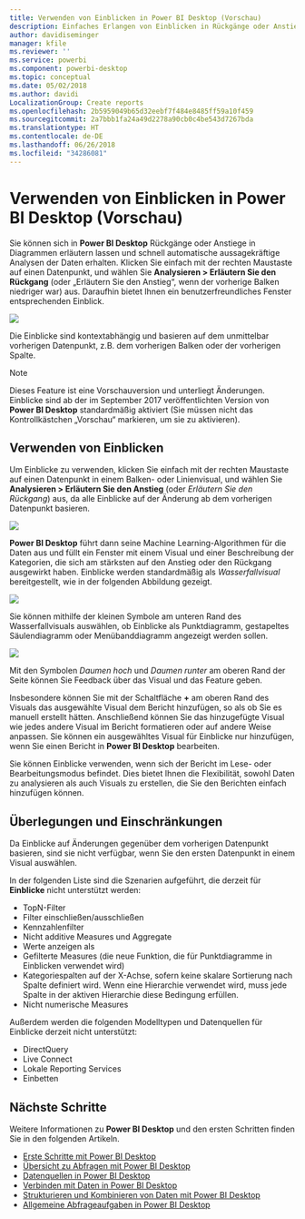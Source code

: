 ```yaml
---
title: Verwenden von Einblicken in Power BI Desktop (Vorschau)
description: Einfaches Erlangen von Einblicken in Rückgänge oder Anstiege in Power BI Desktop
author: davidiseminger
manager: kfile
ms.reviewer: ''
ms.service: powerbi
ms.component: powerbi-desktop
ms.topic: conceptual
ms.date: 05/02/2018
ms.author: davidi
LocalizationGroup: Create reports
ms.openlocfilehash: 2b5959049b65d32eebf7f484e8485ff59a10f459
ms.sourcegitcommit: 2a7bbb1fa24a49d2278a90cb0c4be543d7267bda
ms.translationtype: HT
ms.contentlocale: de-DE
ms.lasthandoff: 06/26/2018
ms.locfileid: "34286081"
---
```

# <a name="use-insights-in-power-bi-desktop-preview"></a>Verwenden von Einblicken in Power BI Desktop (Vorschau)
Sie können sich in **Power BI Desktop** Rückgänge oder Anstiege in Diagrammen erläutern lassen und schnell automatische aussagekräftige Analysen der Daten erhalten. Klicken Sie einfach mit der rechten Maustaste auf einen Datenpunkt, und wählen Sie **Analysieren > Erläutern Sie den Rückgang** (oder „Erläutern Sie den Anstieg“, wenn der vorherige Balken niedriger war) aus. Daraufhin bietet Ihnen ein benutzerfreundliches Fenster entsprechenden Einblick.

![](media/desktop-insights/insights_01.png)

Die Einblicke sind kontextabhängig und basieren auf dem unmittelbar vorherigen Datenpunkt, z.B. dem vorherigen Balken oder der vorherigen Spalte.

> [!NOTE]
> Dieses Feature ist eine Vorschauversion und unterliegt Änderungen. Einblicke sind ab der im September 2017 veröffentlichten Version von **Power BI Desktop** standardmäßig aktiviert (Sie müssen nicht das Kontrollkästchen „Vorschau“ markieren, um sie zu aktivieren).
> 
> 

## <a name="using-insights"></a>Verwenden von Einblicken
Um Einblicke zu verwenden, klicken Sie einfach mit der rechten Maustaste auf einen Datenpunkt in einem Balken- oder Linienvisual, und wählen Sie **Analysieren > Erläutern Sie den Anstieg** (oder *Erläutern Sie den Rückgang*) aus, da alle Einblicke auf der Änderung ab dem vorherigen Datenpunkt basieren.

![](media/desktop-insights/insights_02.png)

**Power BI Desktop** führt dann seine Machine Learning-Algorithmen für die Daten aus und füllt ein Fenster mit einem Visual und einer Beschreibung der Kategorien, die sich am stärksten auf den Anstieg oder den Rückgang ausgewirkt haben. Einblicke werden standardmäßig als *Wasserfallvisual* bereitgestellt, wie in der folgenden Abbildung gezeigt.

![](media/desktop-insights/insights_03.png)

Sie können mithilfe der kleinen Symbole am unteren Rand des Wasserfallvisuals auswählen, ob Einblicke als Punktdiagramm, gestapeltes Säulendiagramm oder Menübanddiagramm angezeigt werden sollen.

![](media/desktop-insights/insights_04.png)

Mit den Symbolen *Daumen hoch* und *Daumen runter* am oberen Rand der Seite können Sie Feedback über das Visual und das Feature geben.

Insbesondere können Sie mit der Schaltfläche **+** am oberen Rand des Visuals das ausgewählte Visual dem Bericht hinzufügen, so als ob Sie es manuell erstellt hätten. Anschließend können Sie das hinzugefügte Visual wie jedes andere Visual im Bericht formatieren oder auf andere Weise anpassen. Sie können ein ausgewähltes Visual für Einblicke nur hinzufügen, wenn Sie einen Bericht in **Power BI Desktop** bearbeiten.

Sie können Einblicke verwenden, wenn sich der Bericht im Lese- oder Bearbeitungsmodus befindet. Dies bietet Ihnen die Flexibilität, sowohl Daten zu analysieren als auch Visuals zu erstellen, die Sie den Berichten einfach hinzufügen können.

## <a name="considerations-and-limitations"></a>Überlegungen und Einschränkungen
Da Einblicke auf Änderungen gegenüber dem vorherigen Datenpunkt basieren, sind sie nicht verfügbar, wenn Sie den ersten Datenpunkt in einem Visual auswählen. 

In der folgenden Liste sind die Szenarien aufgeführt, die derzeit für **Einblicke** nicht unterstützt werden:

* TopN-Filter
* Filter einschließen/ausschließen
* Kennzahlenfilter
* Nicht additive Measures und Aggregate
* Werte anzeigen als
* Gefilterte Measures (die neue Funktion, die für Punktdiagramme in Einblicken verwendet wird)
* Kategoriespalten auf der X-Achse, sofern keine skalare Sortierung nach Spalte definiert wird. Wenn eine Hierarchie verwendet wird, muss jede Spalte in der aktiven Hierarchie diese Bedingung erfüllen.
* Nicht numerische Measures

Außerdem werden die folgenden Modelltypen und Datenquellen für Einblicke derzeit nicht unterstützt:

* DirectQuery
* Live Connect
* Lokale Reporting Services
* Einbetten

## <a name="next-steps"></a>Nächste Schritte
Weitere Informationen zu **Power BI Desktop** und den ersten Schritten finden Sie in den folgenden Artikeln.

* [Erste Schritte mit Power BI Desktop](desktop-getting-started.md)
* [Übersicht zu Abfragen mit Power BI Desktop](desktop-query-overview.md)
* [Datenquellen in Power BI Desktop](desktop-data-sources.md)
* [Verbinden mit Daten in Power BI Desktop](desktop-connect-to-data.md)
* [Strukturieren und Kombinieren von Daten mit Power BI Desktop](desktop-shape-and-combine-data.md)
* [Allgemeine Abfrageaufgaben in Power BI Desktop](desktop-common-query-tasks.md)   

